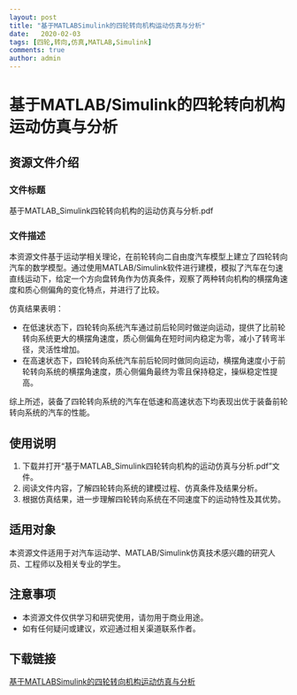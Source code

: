 ```yaml
---
layout: post
title: "基于MATLABSimulink的四轮转向机构运动仿真与分析"
date:   2020-02-03
tags: [四轮,转向,仿真,MATLAB,Simulink]
comments: true
author: admin
---
```

# 基于MATLAB/Simulink的四轮转向机构运动仿真与分析

## 资源文件介绍

### 文件标题
基于MATLAB_Simulink四轮转向机构的运动仿真与分析.pdf

### 文件描述
本资源文件基于运动学相关理论，在前轮转向二自由度汽车模型上建立了四轮转向汽车的数学模型。通过使用MATLAB/Simulink软件进行建模，模拟了汽车在匀速直线运动下，给定一个方向盘转角作为仿真条件，观察了两种转向机构的横摆角速度和质心侧偏角的变化特点，并进行了比较。

仿真结果表明：
- 在低速状态下，四轮转向系统汽车通过前后轮同时做逆向运动，提供了比前轮转向系统更大的横摆角速度，质心侧偏角在短时间内稳定为零，减小了转弯半径，灵活性增加。
- 在高速状态下，四轮转向系统汽车前后轮同时做同向运动，横摆角速度小于前轮转向系统的横摆角速度，质心侧偏角最终为零且保持稳定，操纵稳定性提高。

综上所述，装备了四轮转向系统的汽车在低速和高速状态下均表现出优于装备前轮转向系统的汽车的性能。

## 使用说明
1. 下载并打开“基于MATLAB_Simulink四轮转向机构的运动仿真与分析.pdf”文件。
2. 阅读文件内容，了解四轮转向系统的建模过程、仿真条件及结果分析。
3. 根据仿真结果，进一步理解四轮转向系统在不同速度下的运动特性及其优势。

## 适用对象
本资源文件适用于对汽车运动学、MATLAB/Simulink仿真技术感兴趣的研究人员、工程师以及相关专业的学生。

## 注意事项
- 本资源文件仅供学习和研究使用，请勿用于商业用途。
- 如有任何疑问或建议，欢迎通过相关渠道联系作者。

## 下载链接

[基于MATLABSimulink的四轮转向机构运动仿真与分析](https://pan.quark.cn/s/607bb24248a6)